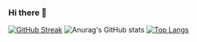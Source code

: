 ### Hi there 👋
 [![GitHub Streak](https://github-readme-streak-stats.herokuapp.com?user=phamtuanchip&theme=gruvbox&date_format=M%20j%5B%2C%20Y%5D)](https://git.io/streak-stats)
![Anurag's GitHub stats](https://github-readme-stats.vercel.app/api?username=phamtuanchip&show_icons=true&theme=gruvbox&count_private=true)
[![Top Langs](https://github-readme-stats.vercel.app/api/top-langs/?username=phamtuanchip&layout=compact)](https://github.com/phamtuanchip)
<!--
**phamtuanchip/phamtuanchip** is a ✨ _special_ ✨ repository because its `README.md` (this file) appears on your GitHub profile.

Here are some ideas to get you started:

- 🔭 I’m currently working on ...
- 🌱 I’m currently learning ...
- 👯 I’m looking to collaborate on ...
- 🤔 I’m looking for help with ...
- 💬 Ask me about ...
- 📫 How to reach me: ...
- 😄 Pronouns: ...
- ⚡ Fun fact: ...
-->
